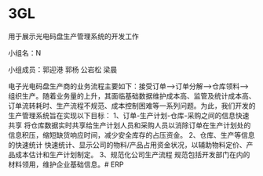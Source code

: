 # 3GL

用于展示光电码盘生产管理系统的开发工作

小组名：N

小组成员：郭迎港 郭杨  公岩松  梁晨

电子光电码盘生产商的业务流程主要如下：接受订单—->订单分解—->仓库领料—->组织生产。随着业务量的上升，其面临基础数据维护成本高、监管及统计成本高、订单流转耗时、生产流程不规范、成本控制困难等一系列问题。为此，我们开发的生产管理系统旨在实现以下目标：
 1、订单-生产计划-仓库-采购之间的信息快速共享
 将仓库数据实时共享给生产计划人员和采购人员以消除订单在生产计划处的信息积压，缩短缺货响应时间，减少安全库存的占压资金。
 2、仓库、生产等信息的快速统计
 快速统计、显示公司的物料/产品占用资金状况，以辅助物料定价、产品成本估计和生产计划制定。
 3、规范化公司生产流程
 规范包括开发部门在内的材料领用，维护企业基础信息。# ERP
